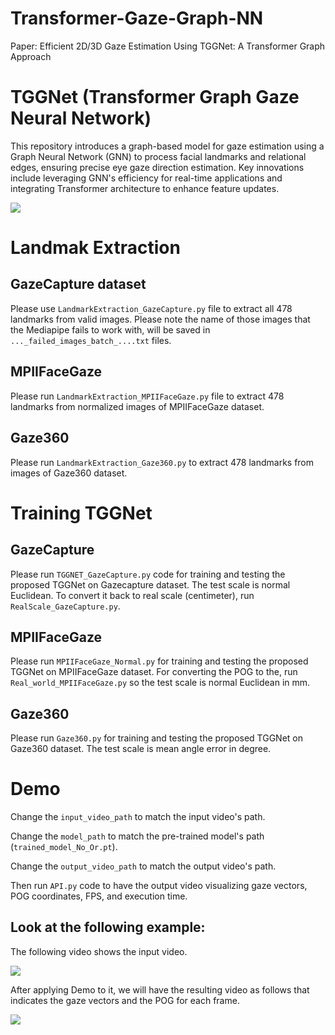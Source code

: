 # Transformer-Gaze-Graph-NN
Paper: Efficient 2D/3D Gaze Estimation Using TGGNet: A Transformer Graph Approach 

# TGGNet (Transformer Graph Gaze Neural Network)
This repository introduces a graph-based model for gaze estimation using a Graph Neural Network (GNN) to process facial landmarks and relational edges, ensuring precise eye gaze direction estimation. Key innovations include leveraging GNN's efficiency for real-time applications and integrating Transformer architecture to enhance feature updates.

![](Media/FacialGraph.gif) 


# Landmak Extraction
## GazeCapture dataset
Please use `LandmarkExtraction_GazeCapture.py` file to extract all 478 landmarks from valid images. Please note the name of those images that the Mediapipe fails to work with, will be saved in `..._failed_images_batch_....txt` files.

## MPIIFaceGaze
Please run `LandmarkExtraction_MPIIFaceGaze.py` file to extract 478 landmarks from normalized images of MPIIFaceGaze dataset.

## Gaze360
Please run `LandmarkExtraction_Gaze360.py` to extract 478 landmarks from images of Gaze360 dataset.


# Training TGGNet
## GazeCapture
Please run `TGGNET_GazeCapture.py` code for training and testing the proposed TGGNet on Gazecapture dataset. The test scale is normal Euclidean. To convert it back to real scale (centimeter), run `RealScale_GazeCapture.py`.

## MPIIFaceGaze
Please run `MPIIFaceGaze_Normal.py` for training and testing the proposed TGGNet on MPIIFaceGaze dataset. For converting the POG to the, run `Real_world_MPIIFaceGaze.py` so the test scale is normal Euclidean in mm. 

## Gaze360
Please run `Gaze360.py` for training and testing the proposed TGGNet on Gaze360 dataset. The test scale is mean angle error in degree.

# Demo

Change the `input_video_path` to match the input video's path.

Change the `model_path` to match the pre-trained model's path (`trained_model_No_Or.pt`). 

Change the `output_video_path` to match the output video's path. 

Then run `API.py` code to have the output video visualizing gaze vectors, POG coordinates, FPS, and execution time.

## Look at the following example:

The following video shows the input video.

![](Media/Input_video.gif) 

After applying Demo to it, we will have the resulting video as follows that indicates the gaze vectors and the POG for each frame.

![](Media/Result_test5.gif) 





